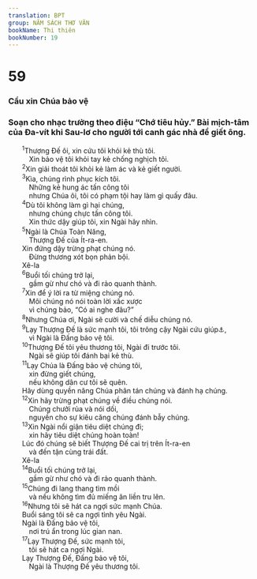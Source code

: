 ```yaml
---
translation: BPT
group: NĂM SÁCH THƠ VĂN
bookName: Thi thiên 
bookNumber: 19
---
```


<div class="title"><h1>59</h1><h3>Cầu xin Chúa bảo vệ</h3><h3>Soạn cho nhạc trưởng theo điệu “Chớ tiêu hủy.” Bài mịch-tâm của Đa-vít khi Sau-lơ cho người tới canh gác nhà để giết ông.</h3></div>
<span class="verse thi_59_1">  <sup>1</sup>Thượng Đế ôi, xin cứu tôi khỏi kẻ thù tôi.<br/>   Xin bảo vệ tôi khỏi tay kẻ chống nghịch tôi.<br/></span>
<span class="verse thi_59_2">  <sup>2</sup>Xin giải thoát tôi khỏi kẻ làm ác và kẻ giết người.<br/></span>
<span class="verse thi_59_3">  <sup>3</sup>Kìa, chúng rình phục kích tôi.<br/>   Những kẻ hung ác tấn công tôi<br/>   nhưng Chúa ôi, tôi có phạm tội hay làm gì quấy đâu.<br/></span>
<span class="verse thi_59_4">  <sup>4</sup>Dù tôi không làm gì hại chúng,<br/>   nhưng chúng chực tấn công tôi.<br/>   Xin thức dậy giúp tôi, xin Ngài hãy nhìn.<br/></span>
<span class="verse thi_59_5">  <sup>5</sup>Ngài là Chúa Toàn Năng,<br/>   Thượng Đế của Ít-ra-en.<br/>  Xin đứng dậy trừng phạt chúng nó.<br/>   Đừng thương xót bọn phản bội. <br/>  Xê-la<br/></span>
<span class="verse thi_59_6">  <sup>6</sup>Buổi tối chúng trở lại,<br/>   gầm gừ như chó và đi rảo quanh thành.<br/></span>
<span class="verse thi_59_7">  <sup>7</sup>Xin để ý lời ra từ miệng chúng nó.<br/>   Môi chúng nó nói toàn lời xấc xược<br/>   vì chúng bảo, “Có ai nghe đâu?”<br/></span>
<span class="verse thi_59_8">  <sup>8</sup>Nhưng Chúa ơi, Ngài sẽ cười và chế diễu chúng nó.<br/></span>
<span class="verse thi_59_9">  <sup>9</sup>Lạy Thượng Đế là sức mạnh tôi, tôi trông cậy Ngài cứu giúp<a data-toggle="tooltip" data-placement="bottom" title="Hay “Tôi sẽ hát bài ca tụng Ngài.” Xem Thi 59:17.">⚓</a>,<br/>   vì Ngài là Đấng bảo vệ tôi.<br/></span>
<span class="verse thi_59_10">  <sup>10</sup>Thượng Đế tôi yêu thương tôi, Ngài đi trước tôi.<br/>   Ngài sẽ giúp tôi đánh bại kẻ thù.<br/></span>
<span class="verse thi_59_11">  <sup>11</sup>Lạy Chúa là Đấng bảo vệ chúng tôi,<br/>   xin đừng giết chúng,<br/>   nếu không dân cư tôi sẽ quên.<br/>  Hãy dùng quyền năng Chúa phân tán chúng và đánh hạ chúng.<br/></span>
<span class="verse thi_59_12">  <sup>12</sup>Xin hãy trừng phạt chúng về điều chúng nói.<br/>   Chúng chưởi rủa và nói dối,<br/>   nguyền cho sự kiêu căng chúng đánh bẫy chúng.<br/></span>
<span class="verse thi_59_13">  <sup>13</sup>Xin Ngài nổi giận tiêu diệt chúng đi;<br/>   xin hãy tiêu diệt chúng hoàn toàn!<br/>  Lúc đó chúng sẽ biết Thượng Đế cai trị trên Ít-ra-en<br/>   và đến tận cùng trái đất. <br/>  Xê-la<br/></span>
<span class="verse thi_59_14">  <sup>14</sup>Buổi tối chúng trở lại,<br/>   gầm gừ như chó và đi rảo quanh thành.<br/></span>
<span class="verse thi_59_15">  <sup>15</sup>Chúng đi lang thang tìm mồi<br/>   và nếu không tìm đủ miếng ăn liền tru lên.<br/></span>
<span class="verse thi_59_16">  <sup>16</sup>Nhưng tôi sẽ hát ca ngợi sức mạnh Chúa.<br/>  Buổi sáng tôi sẽ ca ngợi tình yêu Ngài.<br/>  Ngài là Đấng bảo vệ tôi,<br/>   nơi trú ẩn trong lúc gian nan.<br/></span>
<span class="verse thi_59_17">  <sup>17</sup>Lạy Thượng Đế, sức mạnh tôi,<br/>   tôi sẽ hát ca ngợi Ngài.<br/>  Lạy Thượng Đế, Đấng bảo vệ tôi,<br/>   Ngài là Thượng Đế yêu thương tôi.<br/></span>
